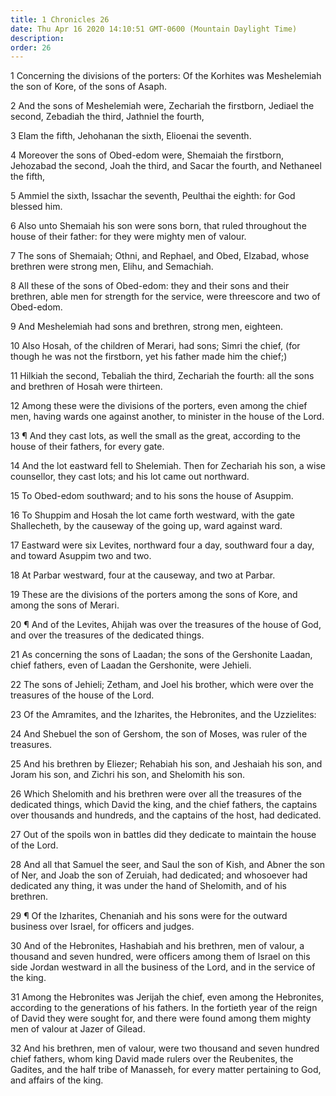 ```yaml
---
title: 1 Chronicles 26
date: Thu Apr 16 2020 14:10:51 GMT-0600 (Mountain Daylight Time)
description: 
order: 26
---
```


<p>
  1 Concerning the divisions of the porters: Of the Korhites was Meshelemiah the
  son of Kore, of the sons of Asaph.
</p>
<p>
  2 And the sons of Meshelemiah were, Zechariah the firstborn, Jediael the
  second, Zebadiah the third, Jathniel the fourth,
</p>
<p>3 Elam the fifth, Jehohanan the sixth, Elioenai the seventh.</p>
<p>
  4 Moreover the sons of Obed-edom were, Shemaiah the firstborn, Jehozabad the
  second, Joah the third, and Sacar the fourth, and Nethaneel the fifth,
</p>
<p>
  5 Ammiel the sixth, Issachar the seventh, Peulthai the eighth: for God blessed
  him.
</p>
<p>
  6 Also unto Shemaiah his son were sons born, that ruled throughout the house
  of their father: for they were mighty men of valour.
</p>
<p>
  7 The sons of Shemaiah; Othni, and Rephael, and Obed, Elzabad, whose brethren
  were strong men, Elihu, and Semachiah.
</p>
<p>
  8 All these of the sons of Obed-edom: they and their sons and their brethren,
  able men for strength for the service, were threescore and two of Obed-edom.
</p>
<p>9 And Meshelemiah had sons and brethren, strong men, eighteen.</p>
<p>
  10 Also Hosah, of the children of Merari, had sons; Simri the chief, (for
  though he was not the firstborn, yet his father made him the chief;)
</p>
<p>
  11 Hilkiah the second, Tebaliah the third, Zechariah the fourth: all the sons
  and brethren of Hosah were thirteen.
</p>
<p>
  12 Among these were the divisions of the porters, even among the chief men,
  having wards one against another, to minister in the house of the Lord.
</p>
<p>
  13 &#xB6; And they cast lots, as well the small as the great, according to the
  house of their fathers, for every gate.
</p>
<p>
  14 And the lot eastward fell to Shelemiah. Then for Zechariah his son, a wise
  counsellor, they cast lots; and his lot came out northward.
</p>
<p>15 To Obed-edom southward; and to his sons the house of Asuppim.</p>
<p>
  16 To Shuppim and Hosah the lot came forth westward, with the gate
  Shallecheth, by the causeway of the going up, ward against ward.
</p>
<p>
  17 Eastward were six Levites, northward four a day, southward four a day, and
  toward Asuppim two and two.
</p>
<p>18 At Parbar westward, four at the causeway, and two at Parbar.</p>
<p>
  19 These are the divisions of the porters among the sons of Kore, and among
  the sons of Merari.
</p>
<p>
  20 &#xB6; And of the Levites, Ahijah was over the treasures of the house of
  God, and over the treasures of the dedicated things.
</p>
<p>
  21 As concerning the sons of Laadan; the sons of the Gershonite Laadan, chief
  fathers, even of Laadan the Gershonite, were Jehieli.
</p>
<p>
  22 The sons of Jehieli; Zetham, and Joel his brother, which were over the
  treasures of the house of the Lord.
</p>
<p>
  23 Of the Amramites, and the Izharites, the Hebronites, and the Uzzielites:
</p>
<p>
  24 And Shebuel the son of Gershom, the son of Moses, was ruler of the
  treasures.
</p>
<p>
  25 And his brethren by Eliezer; Rehabiah his son, and Jeshaiah his son, and
  Joram his son, and Zichri his son, and Shelomith his son.
</p>
<p>
  26 Which Shelomith and his brethren were over all the treasures of the
  dedicated things, which David the king, and the chief fathers, the captains
  over thousands and hundreds, and the captains of the host, had dedicated.
</p>
<p>
  27 Out of the spoils won in battles did they dedicate to maintain the house of
  the Lord.
</p>
<p>
  28 And all that Samuel the seer, and Saul the son of Kish, and Abner the son
  of Ner, and Joab the son of Zeruiah, had dedicated; and whosoever had
  dedicated any thing, it was under the hand of Shelomith, and of his brethren.
</p>
<p>
  29 &#xB6; Of the Izharites, Chenaniah and his sons were for the outward
  business over Israel, for officers and judges.
</p>
<p>
  30 And of the Hebronites, Hashabiah and his brethren, men of valour, a
  thousand and seven hundred, were officers among them of Israel on this side
  Jordan westward in all the business of the Lord, and in the service of the
  king.
</p>
<p>
  31 Among the Hebronites was Jerijah the chief, even among the Hebronites,
  according to the generations of his fathers. In the fortieth year of the reign
  of David they were sought for, and there were found among them mighty men of
  valour at Jazer of Gilead.
</p>
<p>
  32 And his brethren, men of valour, were two thousand and seven hundred chief
  fathers, whom king David made rulers over the Reubenites, the Gadites, and the
  half tribe of Manasseh, for every matter pertaining to God, and affairs of the
  king.
</p>
